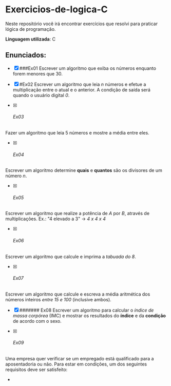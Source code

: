 # Exercicios-de-logica-C
 Neste repositório você irá encontrar exercícios que resolvi para praticar lógica de programação.
 
 **Linguagem utilizada**: C

## Enunciados:

- [x] ###Ex01 
Escrever um algoritmo que exiba os números enquanto forem menores que 30.

- [x] #Ex02 
Escrever um algoritmo que leia *n* números e efetue a multiplicação entre o atual e o anterior. A condição de saída será quando o usuário digital *0*.

- [x] ###### Ex03 
Fazer um algoritmo que leia 5 números e mostre a média entre eles.

- [x] ###### Ex04
Escrever um algoritmo determine **quais** e **quantos** são os divisores de um número *n*.

- [x] ###### Ex05
Escrever um algoritmo que realize a potência de *A* por *B*, através de multiplicações. Ex.: "4 elevado a 3" -> *4 x 4 x 4*

- [x] ###### Ex06 
Escrever um algoritmo que calcule e imprima a *tabuada do 8*.

- [x] ###### Ex07
Escrever um algoritmo que calcule e escreva a média aritmética dos números inteiros *entre 15 e 100* (inclusive ambos).

- [x] ####### Ex08
Escrever um algoritmo para calcular o *índice de massa corpórea* (IMC) e mostrar os resultados do **índice** e da **condição** de acordo com o sexo.

- [x] ###### Ex09
Uma empresa quer verificar se um empregado está qualificado para a aposentadoria ou não. 
Para estar em condições, um dos seguintes requisitos deve ser satisfeito: 

- 
